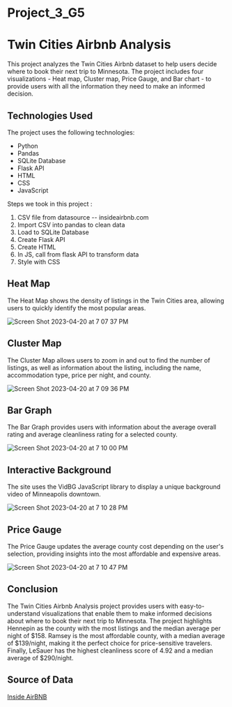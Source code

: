 # Project_3_G5
# Twin Cities Airbnb Analysis

This project analyzes the Twin Cities Airbnb dataset to help users decide where to book their next trip to Minnesota. The project includes four visualizations - Heat map, Cluster map, Price Gauge, and Bar chart - to provide users with all the information they need to make an informed decision.

## Technologies Used

The project uses the following technologies:

- Python
- Pandas
- SQLite Database
- Flask API
- HTML
- CSS
- JavaScript

Steps we took in this project :
1. CSV file from datasource -- insideairbnb.com 
2. Import CSV into pandas to clean data 
3. Load to SQLite Database 
4. Create Flask API 
5. Create HTML 
6. In JS, call from flask API to transform data 
7. Style with CSS

## Heat Map

The Heat Map shows the density of listings in the Twin Cities area, allowing users to quickly identify the most popular areas.

![Screen Shot 2023-04-20 at 7 07 37 PM](https://user-images.githubusercontent.com/119380122/233511502-b3800ceb-4986-4c68-bdf0-8409e8255cd2.png)


## Cluster Map

The Cluster Map allows users to zoom in and out to find the number of listings, as well as information about the listing, including the name, accommodation type, price per night, and county.

![Screen Shot 2023-04-20 at 7 09 36 PM](https://user-images.githubusercontent.com/119380122/233511547-6a162710-8eef-4f11-a95f-1810609de6b9.png)


## Bar Graph

The Bar Graph provides users with information about the average overall rating and average cleanliness rating for a selected county.


![Screen Shot 2023-04-20 at 7 10 00 PM](https://user-images.githubusercontent.com/119380122/233511590-fda6da22-c8a9-4b99-9958-f4e68b7f4e78.png)


## Interactive Background

The site uses the VidBG JavaScript library to display a unique background video of Minneapolis downtown.


![Screen Shot 2023-04-20 at 7 10 28 PM](https://user-images.githubusercontent.com/119380122/233511632-39c0b170-1ec4-462e-85de-1e90f8d7e1e3.png)


## Price Gauge

The Price Gauge updates the average county cost depending on the user's selection, providing insights into the most affordable and expensive areas.

![Screen Shot 2023-04-20 at 7 10 47 PM](https://user-images.githubusercontent.com/119380122/233511660-e6786357-330f-489c-a5ef-8f34140677a6.png)

## Conclusion

The Twin Cities Airbnb Analysis project provides users with easy-to-understand visualizations that enable them to make informed decisions about where to book their next trip to Minnesota. The project highlights Hennepin as the county with the most listings and the median average per night of $158. Ramsey is the most affordable county, with a median average of $139/night, making it the perfect choice for price-sensitive travelers. Finally, LeSauer has the highest cleanliness score of 4.92 and a median average of $290/night.

## Source of Data
[Inside AirBNB](http://insideairbnb.com/get-the-data/)

